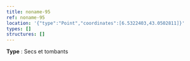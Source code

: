 ```yaml
---
title: noname-95
ref: noname-95
location: '{"type":"Point","coordinates":[6.5322403,43.0502811]}'
types: []
structures: []
---
```


**Type** : Secs et tombants  

